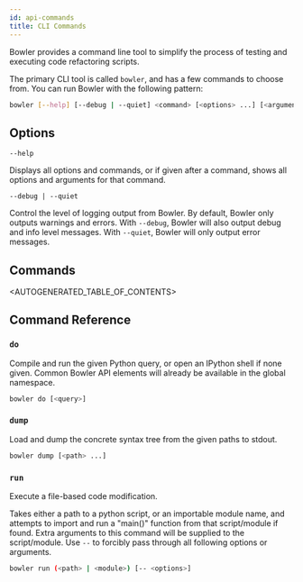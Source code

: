 ```yaml
---
id: api-commands
title: CLI Commands
---
```


Bowler provides a command line tool to simplify the process of testing and
executing code refactoring scripts.

The primary CLI tool is called `bowler`, and has a few commands to choose from.
You can run Bowler with the following pattern:

```bash
bowler [--help] [--debug | --quiet] <command> [<options> ...] [<arguments>]
```

## Options

`--help`

Displays all options and commands, or if given after a command, shows all options and
arguments for that command.

`--debug | --quiet`

Control the level of logging output from Bowler.  By default, Bowler only outputs
warnings and errors.  With `--debug`, Bowler will also output debug and info level
messages.  With `--quiet`, Bowler will only output error messages.

## Commands

<AUTOGENERATED_TABLE_OF_CONTENTS>

## Command Reference

### `do`

Compile and run the given Python query, or open an IPython shell if none given.
Common Bowler API elements will already be available in the global namespace.

```bash
bowler do [<query>]
```

### `dump`

Load and dump the concrete syntax tree from the given paths to stdout.

```bash
bowler dump [<path> ...]
```

### `run`

Execute a file-based code modification.

Takes either a path to a python script, or an importable module name, and
attempts to import and run a "main()" function from that script/module if
found. Extra arguments to this command will be supplied to the
script/module. Use `--` to forcibly pass through all following options or
arguments.

```bash
bowler run (<path> | <module>) [-- <options>]
```
